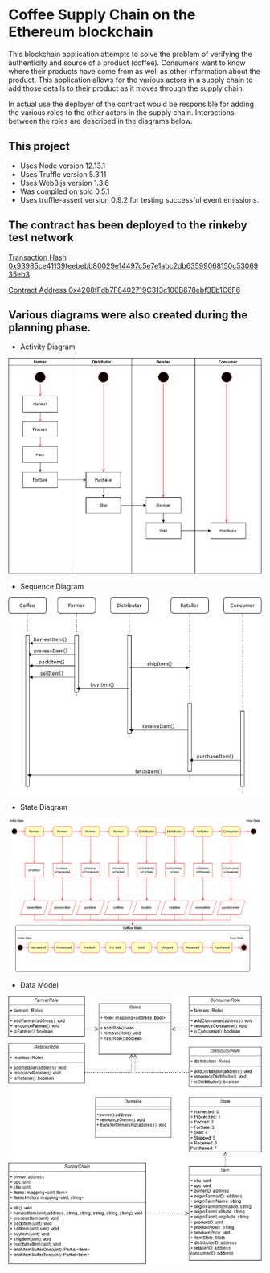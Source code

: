 # Coffee Supply Chain on the Ethereum blockchain

This blockchain application attempts to solve the problem of verifying the authenticity and source
of a product (coffee). Consumers want to know where their products have come from as well as other
information about the product. This application allows for the various actors in a supply chain 
to add those details to their product as it moves through the supply chain. 

In actual use the deployer of the contract would be responsible for adding the various roles 
to the other actors in the supply chain. Interactions between the roles are described in the diagrams below.

## This project 
- Uses Node version 12.13.1
- Uses Truffle version 5.3.11
- Uses Web3.js version 1.3.6
- Was compiled on solc 0.5.1
- Uses truffle-assert version 0.9.2 for testing successful event emissions.

## The contract has been deployed to the rinkeby test network
[Transaction Hash 0x93985ce41139feebebb80029e14497c5e7e1abc2db63599068150c5306935eb3](https://rinkeby.etherscan.io/tx/0x93985ce41139feebebb80029e14497c5e7e1abc2db63599068150c5306935eb3)

[Contract Address 0x4208fFdb7F8402719C313c100B678cbf3Eb1C6F6](https://rinkeby.etherscan.io/address/0x4208fFdb7F8402719C313c100B678cbf3Eb1C6F6)

## Various diagrams were also created during the planning phase.

- Activity Diagram

![Activity Diagram](/diagrams/activity_diagram.png)

- Sequence Diagram

![Sequence Diagram](/diagrams/sequence_diagram.png)

- State Diagram

![State Diagram](/diagrams/state_diagram.png)

- Data Model

![Data Model](/diagrams/data_model.png)
